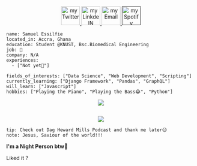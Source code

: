<p align="center">
<br/>
<a href="https://twitter.com/_Samess">
  <img alt="my Twitter" width="50px" src="https://user-images.githubusercontent.com/95895530/203465411-e08b5a7d-7bff-4323-a08e-28ad3eb94e80.png"/>
</a>
<a href="https://www.linkedin.com/in/samuel-essilfie-274684252/">
  <img alt="my LinkdeIN" width="50px" src="https://user-images.githubusercontent.com/95895530/203465338-90aa4af9-406a-43c9-bb22-17d7188710af.png" />
</a>
<a href="psalmuelselfie@gmail.com">
  <img alt="my Email" width="50px" src="https://user-images.githubusercontent.com/95895530/203465529-99ef9677-fba7-46e6-95c0-2048184c83fa.png" />
</a>
<a href="">
  <img alt="my Spotify" width="50px" src="https://user-images.githubusercontent.com/95895530/203466679-c94faaf7-9d8f-4b46-a79d-b12008118a9c.png" />
</a>
<br>
<img alt="" src="" />
</p>

```about
name: Samuel Essilfie
located_in: Accra, Ghana
education: Student @KNUST, Bsc.Biomedical Engineering
job: 🔎
company: N/A
experiences: 
  - ["Not yet🤫"]

fields_of_interests: ["Data Science", "Web Development", "Scripting"]
currently_learning: ["Django Framework", "Pandas", "GraphQL"]
will_learn: ["Javascript"]
hobbies: ["Playing the Piano", "Playing the Bass😂", "Python"]
```

<p align="center">
  <img src="https://user-images.githubusercontent.com/95895530/203469506-08582ae6-24e7-490e-910b-00c9717c53bc.jpeg" />
</p>

<p align="center">
  <a href="https://user-images.githubusercontent.com/95895530/203469543-556dd272-6b9c-4e86-b67c-82ae6852909b.png" />
    <img src="">
  </a>
</p>

<p align="center">
  <img src="https://user-images.githubusercontent.com/95895530/203469577-5e64bdc9-2a3c-4ac2-9f12-8a014fa16e54.jpeg" />
</p>
 
```
tip: Check out Dag Heward Mills Podcast and thank me later😉
note: Jesus, Saviour of the world!!!
```

**I'm a Night Person btw🦉** 

Liked it ?

<p align="center">
  <img src=""/>
</p>
